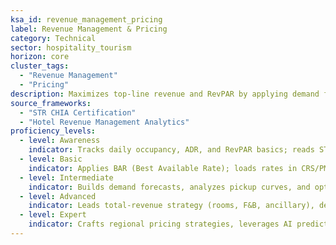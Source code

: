 ```yaml
---
ksa_id: revenue_management_pricing
label: Revenue Management & Pricing
category: Technical
sector: hospitality_tourism
horizon: core
cluster_tags:
  - "Revenue Management"
  - "Pricing"
description: Maximizes top-line revenue and RevPAR by applying demand forecasting, inventory control, and dynamic pricing across channels.
source_frameworks:
  - "STR CHIA Certification"
  - "Hotel Revenue Management Analytics"
proficiency_levels:
  - level: Awareness
    indicator: Tracks daily occupancy, ADR, and RevPAR basics; reads STR report.
  - level: Basic
    indicator: Applies BAR (Best Available Rate); loads rates in CRS/PMS and applies length-of-stay restrictions; analyses comp-set.
  - level: Intermediate
    indicator: Builds demand forecasts, analyzes pickup curves, and optimizes OTA allocations.
  - level: Advanced
    indicator: Leads total-revenue strategy (rooms, F&B, ancillary), deploys RMS algorithms, measures displacement, and manages distribution costs.
  - level: Expert
    indicator: Crafts regional pricing strategies, leverages AI predictive models, and drives owner-stakeholder alignment.
---
```

